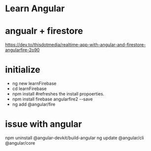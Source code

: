 # Learn Angular

# angualr + firestore 
https://dev.to/thisdotmedia/realtime-app-with-angular-and-firestore-angularfire-2o90

# initialize
- ng new learnFirebase
- cd learnFirebase
- npm install  #refreshes the install propoerties.
- npm install firebase angularfire2 --save
- ng add @angular/fire

# issue with angular
npm uninstall @angular-devkit/build-angular
ng update @angular/cli @angular/core